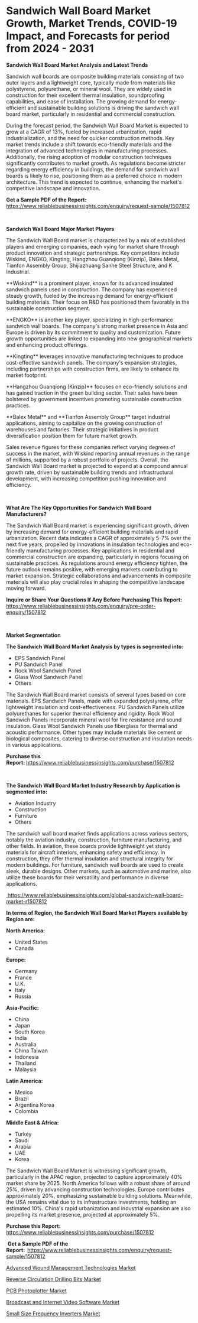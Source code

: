 <p><h1>Sandwich Wall Board Market Growth, Market Trends, COVID-19 Impact, and Forecasts for period from 2024 - 2031</h1></p><p><strong>Sandwich Wall Board Market Analysis and Latest Trends</strong></p>
<p><p>Sandwich wall boards are composite building materials consisting of two outer layers and a lightweight core, typically made from materials like polystyrene, polyurethane, or mineral wool. They are widely used in construction for their excellent thermal insulation, soundproofing capabilities, and ease of installation. The growing demand for energy-efficient and sustainable building solutions is driving the sandwich wall board market, particularly in residential and commercial construction.</p><p>During the forecast period, the Sandwich Wall Board Market is expected to grow at a CAGR of 13%, fueled by increased urbanization, rapid industrialization, and the need for quicker construction methods. Key market trends include a shift towards eco-friendly materials and the integration of advanced technologies in manufacturing processes. Additionally, the rising adoption of modular construction techniques significantly contributes to market growth. As regulations become stricter regarding energy efficiency in buildings, the demand for sandwich wall boards is likely to rise, positioning them as a preferred choice in modern architecture. This trend is expected to continue, enhancing the market's competitive landscape and innovation.</p></p>
<p><strong>Get a Sample PDF of the Report:&nbsp;</strong> <a href="https://www.reliablebusinessinsights.com/enquiry/request-sample/1507812?utm_campaign=118&utm_medium=2&utm_source=Github&utm_content=ia&utm_term=07122024&utm_id=sandwich-wall-board">https://www.reliablebusinessinsights.com/enquiry/request-sample/1507812</a></p>
<p>&nbsp;</p>
<p><strong>Sandwich Wall Board Major Market Players</strong></p>
<p><p>The Sandwich Wall Board market is characterized by a mix of established players and emerging companies, each vying for market share through product innovation and strategic partnerships. Key competitors include Wiskind, ENGKO, Kingting, Hangzhou Guanqiong (Kinzip), Balex Metal, Tianfon Assembly Group, Shijiazhuang Sanhe Steel Structure, and K Industrial.</p><p>**Wiskind** is a prominent player, known for its advanced insulated sandwich panels used in construction. The company has experienced steady growth, fueled by the increasing demand for energy-efficient building materials. Their focus on R&D has positioned them favorably in the sustainable construction segment.</p><p>**ENGKO** is another key player, specializing in high-performance sandwich wall boards. The company's strong market presence in Asia and Europe is driven by its commitment to quality and customization. Future growth opportunities are linked to expanding into new geographical markets and enhancing product offerings.</p><p>**Kingting** leverages innovative manufacturing techniques to produce cost-effective sandwich panels. The company's expansion strategies, including partnerships with construction firms, are likely to enhance its market footprint.</p><p>**Hangzhou Guanqiong (Kinzip)** focuses on eco-friendly solutions and has gained traction in the green building sector. Their sales have been bolstered by government incentives promoting sustainable construction practices.</p><p>**Balex Metal** and **Tianfon Assembly Group** target industrial applications, aiming to capitalize on the growing construction of warehouses and factories. Their strategic initiatives in product diversification position them for future market growth.</p><p>Sales revenue figures for these companies reflect varying degrees of success in the market, with Wiskind reporting annual revenues in the range of millions, supported by a robust portfolio of projects. Overall, the Sandwich Wall Board market is projected to expand at a compound annual growth rate, driven by sustainable building trends and infrastructural development, with increasing competition pushing innovation and efficiency.</p></p>
<p>&nbsp;</p>
<p><strong>What Are The Key Opportunities For Sandwich Wall Board Manufacturers?</strong></p>
<p><p>The Sandwich Wall Board market is experiencing significant growth, driven by increasing demand for energy-efficient building materials and rapid urbanization. Recent data indicates a CAGR of approximately 5-7% over the next five years, propelled by innovations in insulation technologies and eco-friendly manufacturing processes. Key applications in residential and commercial construction are expanding, particularly in regions focusing on sustainable practices. As regulations around energy efficiency tighten, the future outlook remains positive, with emerging markets contributing to market expansion. Strategic collaborations and advancements in composite materials will also play crucial roles in shaping the competitive landscape moving forward.</p></p>
<p><strong>Inquire or Share Your Questions If Any Before Purchasing This Report:</strong> <a href="https://www.reliablebusinessinsights.com/enquiry/pre-order-enquiry/1507812?utm_campaign=118&utm_medium=2&utm_source=Github&utm_content=ia&utm_term=07122024&utm_id=sandwich-wall-board">https://www.reliablebusinessinsights.com/enquiry/pre-order-enquiry/1507812</a></p>
<p>&nbsp;</p>
<p><strong>Market Segmentation</strong></p>
<p><strong>The Sandwich Wall Board Market Analysis by types is segmented into:</strong></p>
<p><ul><li>EPS Sandwich Panel</li><li>PU Sandwich Panel</li><li>Rock Wool Sandwich Panel</li><li>Glass Wool Sandwich Panel</li><li>Others</li></ul></p>
<p><p>The Sandwich Wall Board market consists of several types based on core materials. EPS Sandwich Panels, made with expanded polystyrene, offer lightweight insulation and cost-effectiveness. PU Sandwich Panels utilize polyurethanes for superior thermal efficiency and rigidity. Rock Wool Sandwich Panels incorporate mineral wool for fire resistance and sound insulation. Glass Wool Sandwich Panels use fiberglass for thermal and acoustic performance. Other types may include materials like cement or biological composites, catering to diverse construction and insulation needs in various applications.</p></p>
<p><strong>Purchase this Report:&nbsp;</strong><a href="https://www.reliablebusinessinsights.com/purchase/1507812?utm_campaign=118&utm_medium=2&utm_source=Github&utm_content=ia&utm_term=07122024&utm_id=sandwich-wall-board">https://www.reliablebusinessinsights.com/purchase/1507812</a></p>
<p>&nbsp;</p>
<p><strong>The Sandwich Wall Board Market Industry Research by Application is segmented into:</strong></p>
<p><ul><li>Aviation Industry</li><li>Construction</li><li>Furniture</li><li>Others</li></ul></p>
<p><p>The sandwich wall board market finds applications across various sectors, notably the aviation industry, construction, furniture manufacturing, and other fields. In aviation, these boards provide lightweight yet sturdy materials for aircraft interiors, enhancing safety and efficiency. In construction, they offer thermal insulation and structural integrity for modern buildings. For furniture, sandwich wall boards are used to create sleek, durable designs. Other markets, such as automotive and marine, also utilize these boards for their versatility and performance in diverse applications.</p></p>
<p><a href="https://www.reliablebusinessinsights.com/global-sandwich-wall-board-market-r1507812?utm_campaign=118&utm_medium=2&utm_source=Github&utm_content=ia&utm_term=07122024&utm_id=sandwich-wall-board">&nbsp;https://www.reliablebusinessinsights.com/global-sandwich-wall-board-market-r1507812</a></p>
<p><strong>In terms of Region, the Sandwich Wall Board Market Players available by Region are:</strong></p>
<p>
    <p> <strong> North America: </strong>
        <ul>
            <li>United States</li>
            <li>Canada</li>
        </ul>
        </p> 
    <p> <strong> Europe: </strong>
        <ul>
            <li>Germany</li>
            <li>France</li>
            <li>U.K.</li>
            <li>Italy</li>
            <li>Russia</li>
        </ul>
        </p> 
    <p> <strong> Asia-Pacific: </strong>
        <ul>
            <li>China</li>
            <li>Japan</li>
            <li>South Korea</li>
            <li>India</li>
            <li>Australia</li>
            <li>China Taiwan</li>
            <li>Indonesia</li>
            <li>Thailand</li>
            <li>Malaysia</li>
        </ul>
        </p> 
    <p> <strong> Latin America: </strong>
        <ul>
            <li>Mexico</li>
            <li>Brazil</li>
            <li>Argentina Korea</li>
            <li>Colombia</li>
        </ul>
        </p> 
    <p> <strong> Middle East & Africa: </strong>
        <ul>
            <li>Turkey</li>
            <li>Saudi</li>
            <li>Arabia</li>
            <li>UAE</li>
            <li>Korea</li>
        </ul>
    </p>
    </p>
<p><p>The Sandwich Wall Board Market is witnessing significant growth, particularly in the APAC region, projected to capture approximately 40% market share by 2025. North America follows with a robust share of around 25%, driven by advancing construction technologies. Europe contributes approximately 20%, emphasizing sustainable building solutions. Meanwhile, the USA remains vital due to its infrastructure investments, holding an estimated 10%. China's rapid urbanization and industrial expansion are also propelling its market presence, projected at approximately 5%.</p></p>
<p><strong>Purchase this Report: </strong><a href="https://www.reliablebusinessinsights.com/purchase/1507812?utm_campaign=118&utm_medium=2&utm_source=Github&utm_content=ia&utm_term=07122024&utm_id=sandwich-wall-board">https://www.reliablebusinessinsights.com/purchase/1507812</a></p>
<p>&nbsp;<strong>Get a Sample PDF of the Report:&nbsp;&nbsp;</strong><a href="https://www.reliablebusinessinsights.com/enquiry/request-sample/1507812?utm_campaign=118&utm_medium=2&utm_source=Github&utm_content=ia&utm_term=07122024&utm_id=sandwich-wall-board">https://www.reliablebusinessinsights.com/enquiry/request-sample/1507812</a></p>
<p><strong></strong></p>
<p><p><a href="https://www.linkedin.com/pulse/strategic-roadmap-success-global-advanced-wound-management-si1ye?utm_campaign=118&utm_medium=2&utm_source=Github&utm_content=ia&utm_term=07122024&utm_id=sandwich-wall-board">Advanced Wound Management Technologies Market</a></p><p><a href="https://github.com/AlisaRowe24/Market-Research-Report-List-1/blob/main/reverse-circulation-drilling-bits-market.md?utm_campaign=118&utm_medium=2&utm_source=Github&utm_content=ia&utm_term=07122024&utm_id=sandwich-wall-board">Reverse Circulation Drilling Bits Market</a></p><p><a href="https://issuu.com/reportprime-2/docs/pcb-photoplotter-market-size-2030.pptx?utm_campaign=118&utm_medium=2&utm_source=Github&utm_content=ia&utm_term=07122024&utm_id=sandwich-wall-board">PCB Photoplotter Market</a></p><p><a href="https://www.linkedin.com/pulse/from-2024-2031-industryrevenue-generation-current-cagr139as-k23ue?utm_campaign=118&utm_medium=2&utm_source=Github&utm_content=ia&utm_term=07122024&utm_id=sandwich-wall-board">Broadcast and Internet Video Software Market</a></p><p><a href="https://issuu.com/reportprime-2/docs/small-size-frequency-inverters-market-size-2030.pp?utm_campaign=118&utm_medium=2&utm_source=Github&utm_content=ia&utm_term=07122024&utm_id=sandwich-wall-board">Small Size Frequency Inverters Market</a></p></p>
